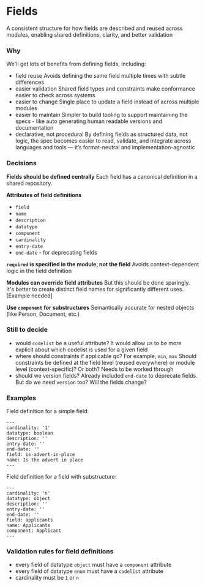 # Fields

A consistent structure for how fields are described and reused across modules, enabling shared definitions, clarity, and better validation

### Why

We'll get lots of benefits from defining fields, including:

* field reuse
  Avoids defining the same field multiple times with subtle differences
* easier validation
  Shared field types and constraints make conformance easier to check across systems
* easier to change
  Single place to update a field instead of across multiple modules
* easier to maintain
  Simpler to build tooling to support maintaining the specs - like auto generating human readable versions and documentation
* declarative, not procedural
  By defining fields as structured data, not logic, the spec becomes easier to read, validate, and integrate across languages and tools — it’s format-neutral and implementation-agnostic

### Decisions

**Fields should be defined centrally**
Each field has a canonical definition in a shared repository.

**Attributes of field definitions**

* `field`
* `name`
* `description`
* `datatype`
* `component`
* `cardinality`
* `entry-date`
* `end-date` - for deprecating fields

**`required` is specified in the module, not the field**
Avoids context-dependent logic in the field definition

**Modules can override field attributes**
But this should be done sparingly. It's better to create distinct field names for significantly different uses. [Example needed]

**Use `component` for substructures**
Semantically accurate for nested objects (like Person, Document, etc.)


### Still to decide

* would `codelist` be a useful attribute?
  It would allow us to be more explicit about which codelist is used for a given field
* where should constraints if applicable go? For example, `min`, `max`
  Should constraints be defined at the field level (reused everywhere) or module level (context-specific)? Or both? Needs to be worked through
* should we version fields?
  Already included `end-date` to deprecate fields. But do we need `version` too? Will the fields change?


### Examples

Field definition for a simple field:
```
---
cardinality: '1'
datatype: boolean
description: ''
entry-date: ''
end-date: ''
field: is-advert-in-place
name: Is the advert in place
---
```

Field definition for a field with substructure:
```
---
cardinality: 'n'
datatype: object
description: ''
entry-date: ''
end-date: ''
field: applicants
name: Applicants
component: Applicant
---
```

### Validation rules for field definitions

* every field of datatype `object` must have a `component` attribute
* every field of datatype `enum` must have a `codelist` attribute
* cardinality must be `1` or `n`
